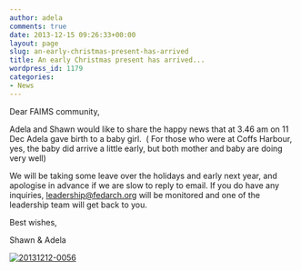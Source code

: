 ```yaml
---
author: adela
comments: true
date: 2013-12-15 09:26:33+00:00
layout: page
slug: an-early-christmas-present-has-arrived
title: An early Christmas present has arrived...
wordpress_id: 1179
categories:
- News
---
```


Dear FAIMS community,

Adela and Shawn would like to share the happy news that at 3.46 am on 11 Dec Adela gave birth to a baby girl.  ( For those who were at Coffs Harbour, yes, the baby did arrive a little early, but both mother and baby are doing very well)

We will be taking some leave over the holidays and early next year, and apologise in advance if we are slow to reply to email. If you do have any inquiries, leadership@fedarch.org will be monitored and one of the leadership team will get back to you.

Best wishes,

Shawn & Adela

[![20131212-0056](wp-content/uploads//2013/12/20131212-0056-300x225.jpg)](wp-content/uploads//2013/12/20131212-0056.jpg)
